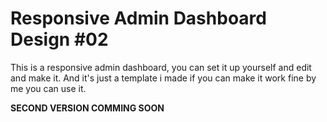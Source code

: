 # Responsive Admin Dashboard Design #02
This is a responsive admin dashboard, you can set it up yourself and edit and make it. And it's just a template i made if you can make it work fine by me
you can use it.

**SECOND VERSION COMMING SOON**
